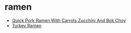 # ramen

 * [Quick Pork Ramen With Carrots Zucchini And Bok Choy](index/q/quick-pork-ramen-with-carrots-zucchini-and-bok-choy.json)
 * [Turkey Ramen](index/t/turkey-ramen-51197040.json)

